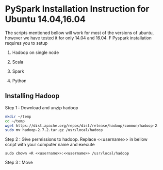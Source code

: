 # PySpark Installation Instruction for Ubuntu 14.04,16.04

The scripts mentioned bellow will work for most of the versions of ubuntu, however we have tested it for only 14.04 and 16.04. F Pyspark installation requires you to setup 

1. Hadoop on single node

2. Scala
3. Spark
4. Python


## Installing Hadoop



Step 1 : Download and unzip hadoop

```bash
mkdir ~/temp
cd ~/temp
wget https://dist.apache.org/repos/dist/release/hadoop/common/hadoop-2.7.2/hadoop-2.7.2.tar.gz
sudo mv hadoop-2.7.2.tar.gz /usr/local/hadoop
```



Step 2 : Give permissions to hadoop. Replace &lt;&lt;username&gt;&gt; in bellow script with your computer name and execute

```
sudo chown +R <<username>>:<<username>> /usr/local/hadoop
```

Step 3 : Move 



